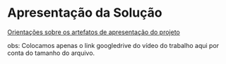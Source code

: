 # Apresentação da Solução

<a href="../docs/10-Apresentação do Projeto.md"> Orientações sobre os artefatos de apresentação do projeto</a>

obs: Colocamos apenas o link googledrive do vídeo do trabalho aqui por conta do tamanho do arquivo.
